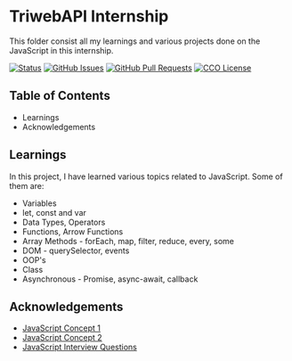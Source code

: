 # TriwebAPI Internship
This folder consist all my learnings and various projects done on the JavaScript in this internship.

[![Status](https://img.shields.io/badge/status-active-success.svg)](https://github.com/aimanusmani17/TriwebAPI-Learning/) [![GitHub Issues](https://img.shields.io/github/issues/aimanusmani17/TriwebAPI-Learning.svg)](https://github.com/aimanusmani17/TriwebAPI-Learning/issues) [![GitHub Pull Requests](https://img.shields.io/github/issues-pr/aimanusmani17/TriwebAPI-Learning.svg)](https://github.com/aimanusmani17/TriwebAPI-Learning/pulls) [![CCO License](https://img.shields.io/badge/license-CCO-yellow.svg)](https://creativecommons.org/publicdomain/zero/1.0/)

## Table of Contents

 - Learnings
 - Acknowledgements

## Learnings

In this project, I have learned various topics related to JavaScript. Some of them are:

- Variables
- let, const and var
- Data Types, Operators
- Functions, Arrow Functions
- Array Methods - forEach, map, filter, reduce, every, some
- DOM - querySelector, events
- OOP's
- Class
- Asynchronous - Promise, async-await, callback

## Acknowledgements

 - [JavaScript Concept 1](https://www.youtube.com/playlist?list=PLIfcYFqzDXHlncg4lhZOFWKVv6W3jmo_f)
 - [JavaScript Concept 2](https://www.youtube.com/playlist?list=PLIfcYFqzDXHlQrXp52rDY3VSTPNaOEBqT)
 - [JavaScript Interview Questions](https://youtube.com/playlist?list=PLIfcYFqzDXHlvuP9MLZHEYYgZ2euprPQJ&si=qx-OXzH0POsXdWul)